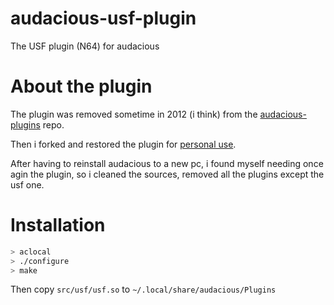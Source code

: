 audacious-usf-plugin
====================

The USF plugin (N64) for audacious

# About the plugin

The plugin was removed sometime in 2012 (i think) from the [audacious-plugins](https://github.com/audacious-media-player/audacious-plugins) repo. 

Then i forked and restored the plugin for [personal use](https://github.com/lucashpandolfo/audacious-plugins).

After having to reinstall audacious to a new pc, i found myself needing once agin the plugin, so i cleaned the sources, removed all the plugins except the usf one.

# Installation

```bash
> aclocal
> ./configure
> make
```

Then copy ```src/usf/usf.so``` to ```~/.local/share/audacious/Plugins```

